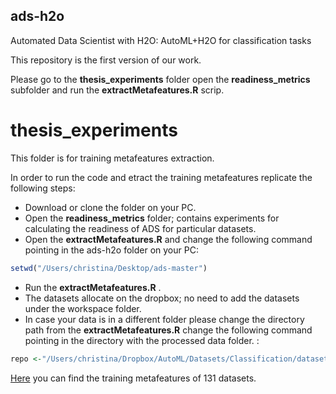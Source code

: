 
## ads-h2o

Automated Data Scientist with H2O: AutoML+H2O for classification tasks

This repository is the first version of our work.

Please go to the **thesis_experiments** folder open the **readiness_metrics** subfolder and run the **extractMetafeatures.R** scrip.


# thesis_experiments

This folder is for training metafeatures extraction.

In order to run the code and etract the training metafeatures replicate the following steps:


* Download or clone the folder on your PC.
* Open the **readiness_metrics** folder;  contains experiments for calculating the readiness of ADS for particular datasets.
* Open the **extractMetafeatures.R** and change the following command pointing in the ads-h2o folder on your PC:
```R
setwd("/Users/christina/Desktop/ads-master")
```
* Run the **extractMetafeatures.R** . 
* The datasets allocate on the dropbox; no need to add the datasets under the workspace folder. 
* In case your data is in a different folder please change the directory path from the **extractMetafeatures.R**  change the following command pointing in the directory with the processed data folder. :

```R
repo <-"/Users/christina/Dropbox/AutoML/Datasets/Classification/dataset-name/processed"
```


[Here](https://github.com/issel-ml-squad/ads-h2o/blob/master/thesis_experiments/readiness_metric/training_metafeatures.csv) you can find the training metafeatures of 131 datasets. 